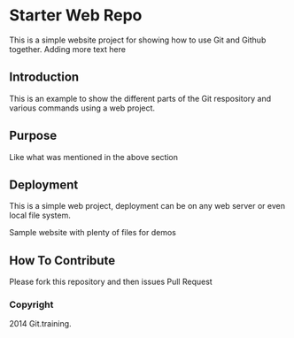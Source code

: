 # Starter Web Repo

This is a simple website project for showing how to use Git and Github together. Adding more text here

## Introduction

This is an example to show the different parts of the Git respository and various commands using a web project.

## Purpose

Like what was mentioned in the above section

## Deployment

This is a simple web project, deployment can be on any web server or even local file system.

Sample website with plenty of files for demos

## How To Contribute

Please fork this repository and then issues Pull Request


### Copyright

2014 Git.training.